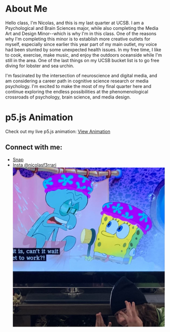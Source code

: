 # About Me

Hello class, I'm Nicolas, and this is my last quarter at UCSB. I am a Psychological and Brain Sciences major, while also completing the Media Art and Design Minor--which is why I'm in this class. One of the reasons why I'm completing this minor is to establish more creative outlets for myself, especially since earlier this year part of my main outlet, my voice had been stunted by some unexpected health issues. In my free time, I like to cook, exercise, make music, and enjoy the outdoors oceanside while I'm still in the area. One of the last things on my UCSB bucket list is to go free diving for lobster and sea urchin.

I'm fascinated by the intersection of neuroscience and digital media, and am considering a career path in cognitive science research or media psychology. I'm excited to make the most of my final quarter here and continue exploring the endless possibilities at the phenomenological crossroads of psychology, brain science, and media design.

# p5.js Animation

Check out my live p5.js animation: [View Animation](https://Nico1asF.github.io/p5js-animation/)


## Connect with me:

- [Snap](https://snapchat.com/t/XhxZE40d)
- [Insta @nicolasf3rrari](https://instagram.com/nicolasf3rrari?igsh=YTQwZjQ0Nml0OA==)
![Profile Picture](https://github.com/Nico1asF/Nico1asF.github.io/blob/main/IMG_9924.jpg?raw=true)
